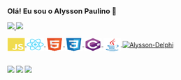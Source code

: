 ### Olá! Eu sou o Alysson Paulino 👋


<div>
<a href="https://github.com/alysson18">
<img height="170em" src="https://github-readme-stats.vercel.app/api?username=alysson18&show_icons=true&theme=dark&include_all_commits=true&count_private=true"/>
<img height="170em" src="https://github-readme-stats.vercel.app/api/top-langs/?username=alysson18&layout=compact&langs_count=9&theme=dark&include_all_commits=true&count_private=true" style="max-width: 100%;"//>
</div>

  <div style="display: inline_block"><br>
  <img align="center" alt="Alysson-Js" height="30" width="40" src="https://raw.githubusercontent.com/devicons/devicon/master/icons/javascript/javascript-plain.svg">
  <img align="center" alt="Alysson-React" height="30" width="40" src="https://raw.githubusercontent.com/devicons/devicon/master/icons/react/react-original.svg">
  <img align="center" alt="Alysson-HTML" height="30" width="40" src="https://raw.githubusercontent.com/devicons/devicon/master/icons/html5/html5-original.svg">
  <img align="center" alt="Alysson-CSS" height="30" width="40" src="https://raw.githubusercontent.com/devicons/devicon/master/icons/css3/css3-original.svg">
  <img align="center" alt="Alysson-Csharp" height="30" width="40" src="https://raw.githubusercontent.com/devicons/devicon/master/icons/csharp/csharp-original.svg">
  <img align="center" alt="Alysson-Java" height="30" width="40" src="https://raw.githubusercontent.com/devicons/devicon/master/icons/java/java-original.svg">
  <img align="center" alt="Alysson-Delphi" height="40" width="40" src="https://dtffvb2501i0o.cloudfront.net/images/logos/made-with-delphi-logo-1024.png">
</div>
<br>
  <br/>
 
<div> 
  <a href="https://instagram.com/alyssongabriel80" target="_blank"><img src="https://img.shields.io/badge/-Instagram-%23E4405F?style=for-the-badge&logo=instagram&logoColor=white" target="_blank"></a>
  <a href="https://www.linkedin.com/in/" target="_blank"><img src="https://img.shields.io/badge/-LinkedIn-%230077B5?style=for-the-badge&logo=linkedin&logoColor=white" target="_blank"></a> 
 <a href="https://www.facebook.com/alyssongabriel80" target"_blank"> <img src="https://img.shields.io/badge/facebook-%231877F2.svg?&style=for-the-badge&logo=facebook&logoColor=white"></a>
